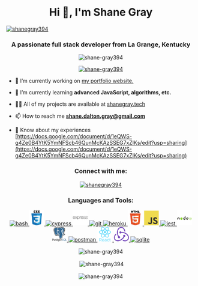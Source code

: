<p>
<h1 align="center">Hi 👋, I'm Shane Gray</h1> <a href="https://linkedin.com/in/shanegray394" target="blank"><img src="https://raw.githubusercontent.com/rahuldkjain/github-profile-readme-generator/master/src/images/icons/Social/linked-in-alt.svg" alt="shanegray394" height="30" width="40"/></a>
</p>

<h3 align="center">A passionate full stack developer from La Grange, Kentucky</h3>

<p align="center"> <img src="https://komarev.com/ghpvc/?username=shane-gray394&label=Profile%20views&color=0e75b6&style=flat" alt="shane-gray394" /> </p>

<p align="center"> <a href="https://github.com/ryo-ma/github-profile-trophy"><img src="https://github-profile-trophy.vercel.app/?username=shane-gray394" alt="shane-gray394" /></a> </p>

- 🔭 I’m currently working on [my portfolio website.](shanegray.tech)

- 🌱 I’m currently learning **advanced JavaScript, algorithms, etc.**

- 👨‍💻 All of my projects are available at [shanegray.tech](shanegray.tech)

- 📫 How to reach me **shane.dalton.gray@gmail.com**

- 📄 Know about my experiences [https://docs.google.com/document/d/1eQWS-g4Ze0B4YtK5YmNFScb46QunMcKAzSSEG7xZlKs/edit?usp=sharing](https://docs.google.com/document/d/1eQWS-g4Ze0B4YtK5YmNFScb46QunMcKAzSSEG7xZlKs/edit?usp=sharing)

<h3 align="center">Connect with me:</h3>
<p align="center">
<a href="https://linkedin.com/in/shanegray394" target="blank"><img align="center" src="https://raw.githubusercontent.com/rahuldkjain/github-profile-readme-generator/master/src/images/icons/Social/linked-in-alt.svg" alt="shanegray394" height="30" width="40" /></a>
</p>

<h3 align="center">Languages and Tools:</h3>
<p align="center"> <a href="https://www.gnu.org/software/bash/" target="_blank" rel="noreferrer"> <img src="https://www.vectorlogo.zone/logos/gnu_bash/gnu_bash-icon.svg" alt="bash" width="40" height="40"/> </a> <a href="https://www.w3schools.com/css/" target="_blank" rel="noreferrer"> <img src="https://raw.githubusercontent.com/devicons/devicon/master/icons/css3/css3-original-wordmark.svg" alt="css3" width="40" height="40"/> </a> <a href="https://www.cypress.io" target="_blank" rel="noreferrer"> <img src="https://raw.githubusercontent.com/simple-icons/simple-icons/6e46ec1fc23b60c8fd0d2f2ff46db82e16dbd75f/icons/cypress.svg" alt="cypress" width="40" height="40"/> </a> <a href="https://expressjs.com" target="_blank" rel="noreferrer"> <img src="https://raw.githubusercontent.com/devicons/devicon/master/icons/express/express-original-wordmark.svg" alt="express" width="40" height="40"/> </a> <a href="https://git-scm.com/" target="_blank" rel="noreferrer"> <img src="https://www.vectorlogo.zone/logos/git-scm/git-scm-icon.svg" alt="git" width="40" height="40"/> </a> <a href="https://heroku.com" target="_blank" rel="noreferrer"> <img src="https://www.vectorlogo.zone/logos/heroku/heroku-icon.svg" alt="heroku" width="40" height="40"/> </a> <a href="https://www.w3.org/html/" target="_blank" rel="noreferrer"> <img src="https://raw.githubusercontent.com/devicons/devicon/master/icons/html5/html5-original-wordmark.svg" alt="html5" width="40" height="40"/> </a> <a href="https://developer.mozilla.org/en-US/docs/Web/JavaScript" target="_blank" rel="noreferrer"> <img src="https://raw.githubusercontent.com/devicons/devicon/master/icons/javascript/javascript-original.svg" alt="javascript" width="40" height="40"/> </a> <a href="https://jestjs.io" target="_blank" rel="noreferrer"> <img src="https://www.vectorlogo.zone/logos/jestjsio/jestjsio-icon.svg" alt="jest" width="40" height="40"/> </a> <a href="https://nodejs.org" target="_blank" rel="noreferrer"> <img src="https://raw.githubusercontent.com/devicons/devicon/master/icons/nodejs/nodejs-original-wordmark.svg" alt="nodejs" width="40" height="40"/> </a> <a href="https://www.postgresql.org" target="_blank" rel="noreferrer"> <img src="https://raw.githubusercontent.com/devicons/devicon/master/icons/postgresql/postgresql-original-wordmark.svg" alt="postgresql" width="40" height="40"/> </a> <a href="https://postman.com" target="_blank" rel="noreferrer"> <img src="https://www.vectorlogo.zone/logos/getpostman/getpostman-icon.svg" alt="postman" width="40" height="40"/> </a> <a href="https://reactjs.org/" target="_blank" rel="noreferrer"> <img src="https://raw.githubusercontent.com/devicons/devicon/master/icons/react/react-original-wordmark.svg" alt="react" width="40" height="40"/> </a> <a href="https://redux.js.org" target="_blank" rel="noreferrer"> <img src="https://raw.githubusercontent.com/devicons/devicon/master/icons/redux/redux-original.svg" alt="redux" width="40" height="40"/> </a> <a href="https://www.sqlite.org/" target="_blank" rel="noreferrer"> <img src="https://www.vectorlogo.zone/logos/sqlite/sqlite-icon.svg" alt="sqlite" width="40" height="40"/> </a> </p>

<p align="center"><img align="center" src="https://github-readme-stats.vercel.app/api/top-langs?username=shane-gray394&show_icons=true&locale=en&layout=compact" alt="shane-gray394" /></p>

<p align="center">&nbsp;<img align="center" src="https://github-readme-stats.vercel.app/api?username=shane-gray394&show_icons=true&locale=en" alt="shane-gray394" /></p>

<p align="center"><img align="center" src="https://github-readme-streak-stats.herokuapp.com/?user=shane-gray394&" alt="shane-gray394" /></p>
